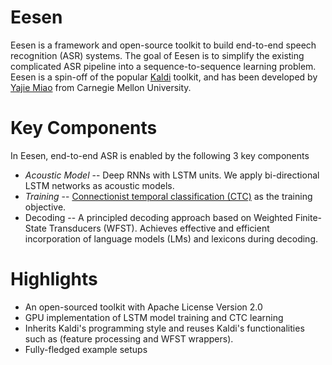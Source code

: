 # Eesen

Eesen is a framework and open-source toolkit to build end-to-end speech recognition (ASR) systems. The goal of Eesen is to simplify the existing complicated ASR pipeline into a sequence-to-sequence learning problem. Eesen is a spin-off of the popular [Kaldi](http://kaldi.sourceforge.net/) toolkit, and has been developed by [Yajie Miao](http://www.cs.cmu.edu/~ymiao) from Carnegie Mellon University. 

# Key Components

In Eesen, end-to-end ASR is enabled by the following 3 key components
* *Acoustic Model* -- Deep RNNs with LSTM units. We apply bi-directional LSTM networks as acoustic models.
* *Training*       -- [Connectionist temporal classification (CTC)](http://www.machinelearning.org/proceedings/icml2006/047_Connectionist_Tempor.pdf) as the training objective.
* Decoding       -- A principled decoding approach based on Weighted Finite-State Transducers (WFST). Achieves effective and efficient incorporation of language models (LMs) and lexicons during decoding. 

# Highlights

* An open-sourced toolkit with Apache License Version 2.0
* GPU implementation of LSTM model training and CTC learning
* Inherits Kaldi's programming style and reuses Kaldi's functionalities such as (feature processing and WFST wrappers). 
* Fully-fledged example setups
